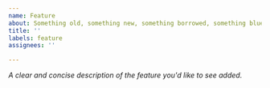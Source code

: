 ```yaml
---
name: Feature
about: Something old, something new, something borrowed, something blue.
title: ''
labels: feature
assignees: ''

---
```


_A clear and concise description of the feature you'd like to see added._
